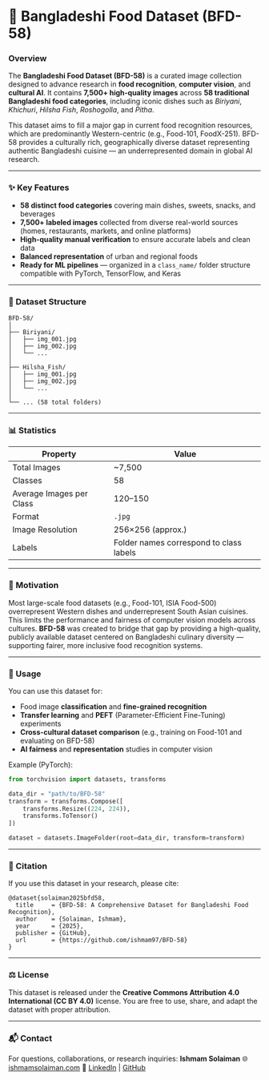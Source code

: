 # 🍛 Bangladeshi Food Dataset (BFD-58)

### Overview

The **Bangladeshi Food Dataset (BFD-58)** is a curated image collection designed to advance research in **food recognition**, **computer vision**, and **cultural AI**.
It contains **7,500+ high-quality images** across **58 traditional Bangladeshi food categories**, including iconic dishes such as *Biriyani*, *Khichuri*, *Hilsha Fish*, *Roshogolla*, and *Pitha*.

This dataset aims to fill a major gap in current food recognition resources, which are predominantly Western-centric (e.g., Food-101, FoodX-251). BFD-58 provides a culturally rich, geographically diverse dataset representing authentic Bangladeshi cuisine — an underrepresented domain in global AI research.

---

### ✨ Key Features

* **58 distinct food categories** covering main dishes, sweets, snacks, and beverages
* **7,500+ labeled images** collected from diverse real-world sources (homes, restaurants, markets, and online platforms)
* **High-quality manual verification** to ensure accurate labels and clean data
* **Balanced representation** of urban and regional foods
* **Ready for ML pipelines** — organized in a `class_name/` folder structure compatible with PyTorch, TensorFlow, and Keras

---

### 📂 Dataset Structure

```
BFD-58/
│
├── Biriyani/
│   ├── img_001.jpg
│   ├── img_002.jpg
│   └── ...
│
├── Hilsha_Fish/
│   ├── img_001.jpg
│   ├── img_002.jpg
│   └── ...
│
└── ... (58 total folders)
```

---

### 📊 Statistics

| Property                 | Value                                   |
| ------------------------ | --------------------------------------- |
| Total Images             | ~7,500                                  |
| Classes                  | 58                                      |
| Average Images per Class | 120–150                                 |
| Format                   | `.jpg`                                  |
| Image Resolution         | 256×256 (approx.)                       |
| Labels                   | Folder names correspond to class labels |

---

### 🧠 Motivation

Most large-scale food datasets (e.g., Food-101, ISIA Food-500) overrepresent Western dishes and underrepresent South Asian cuisines. This limits the performance and fairness of computer vision models across cultures.
**BFD-58** was created to bridge that gap by providing a high-quality, publicly available dataset centered on Bangladeshi culinary diversity — supporting fairer, more inclusive food recognition systems.

---

### 🚀 Usage

You can use this dataset for:

* Food image **classification** and **fine-grained recognition**
* **Transfer learning** and **PEFT** (Parameter-Efficient Fine-Tuning) experiments
* **Cross-cultural dataset comparison** (e.g., training on Food-101 and evaluating on BFD-58)
* **AI fairness** and **representation** studies in computer vision

Example (PyTorch):

```python
from torchvision import datasets, transforms

data_dir = "path/to/BFD-58"
transform = transforms.Compose([
    transforms.Resize((224, 224)),
    transforms.ToTensor()
])

dataset = datasets.ImageFolder(root=data_dir, transform=transform)
```

---

### 📑 Citation

If you use this dataset in your research, please cite:

```
@dataset{solaiman2025bfd58,
  title     = {BFD-58: A Comprehensive Dataset for Bangladeshi Food Recognition},
  author    = {Solaiman, Ishmam},
  year      = {2025},
  publisher = {GitHub},
  url       = {https://github.com/ishmam97/BFD-58}
}
```

---

### ⚖️ License

This dataset is released under the **Creative Commons Attribution 4.0 International (CC BY 4.0)** license.
You are free to use, share, and adapt the dataset with proper attribution.

---

### 📬 Contact

For questions, collaborations, or research inquiries:
**Ishmam Solaiman**
🌐 [ishmamsolaiman.com](https://ishmamsolaiman.com)
🔗 [LinkedIn](https://linkedin.com/in/iasolaiman) | [GitHub](https://github.com/ishmam97)
